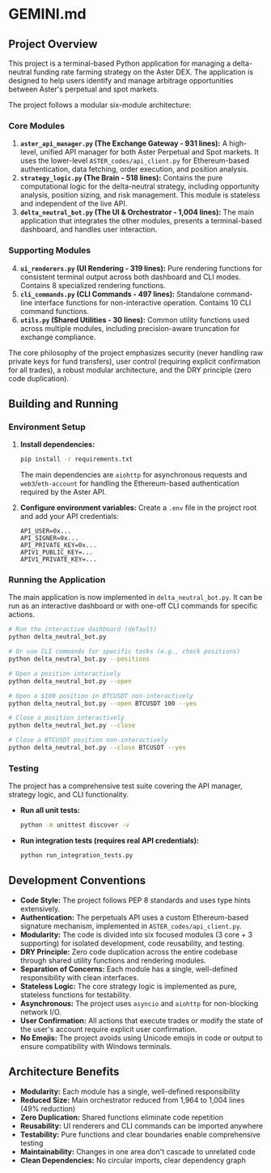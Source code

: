 # GEMINI.md

## Project Overview

This project is a terminal-based Python application for managing a delta-neutral funding rate farming strategy on the Aster DEX. The application is designed to help users identify and manage arbitrage opportunities between Aster's perpetual and spot markets.

The project follows a modular six-module architecture:

### Core Modules

1.  **`aster_api_manager.py` (The Exchange Gateway - 931 lines):** A high-level, unified API manager for both Aster Perpetual and Spot markets. It uses the lower-level `ASTER_codes/api_client.py` for Ethereum-based authentication, data fetching, order execution, and position analysis.
2.  **`strategy_logic.py` (The Brain - 518 lines):** Contains the pure computational logic for the delta-neutral strategy, including opportunity analysis, position sizing, and risk management. This module is stateless and independent of the live API.
3.  **`delta_neutral_bot.py` (The UI & Orchestrator - 1,004 lines):** The main application that integrates the other modules, presents a terminal-based dashboard, and handles user interaction.

### Supporting Modules

4.  **`ui_renderers.py` (UI Rendering - 319 lines):** Pure rendering functions for consistent terminal output across both dashboard and CLI modes. Contains 8 specialized rendering functions.
5.  **`cli_commands.py` (CLI Commands - 497 lines):** Standalone command-line interface functions for non-interactive operation. Contains 10 CLI command functions.
6.  **`utils.py` (Shared Utilities - 30 lines):** Common utility functions used across multiple modules, including precision-aware truncation for exchange compliance.

The core philosophy of the project emphasizes security (never handling raw private keys for fund transfers), user control (requiring explicit confirmation for all trades), a robust modular architecture, and the DRY principle (zero code duplication).

## Building and Running

### Environment Setup

1.  **Install dependencies:**
    ```bash
    pip install -r requirements.txt
    ```
    The main dependencies are `aiohttp` for asynchronous requests and `web3`/`eth-account` for handling the Ethereum-based authentication required by the Aster API.

2.  **Configure environment variables:**
    Create a `.env` file in the project root and add your API credentials:
    ```
    API_USER=0x...
    API_SIGNER=0x...
    API_PRIVATE_KEY=0x...
    APIV1_PUBLIC_KEY=...
    APIV1_PRIVATE_KEY=...
    ```

### Running the Application

The main application is now implemented in `delta_neutral_bot.py`. It can be run as an interactive dashboard or with one-off CLI commands for specific actions.

```bash
# Run the interactive dashboard (default)
python delta_neutral_bot.py

# Or use CLI commands for specific tasks (e.g., check positions)
python delta_neutral_bot.py --positions

# Open a position interactively
python delta_neutral_bot.py --open

# Open a $100 position in BTCUSDT non-interactively
python delta_neutral_bot.py --open BTCUSDT 100 --yes

# Close a position interactively
python delta_neutral_bot.py --close

# Close a BTCUSDT position non-interactively
python delta_neutral_bot.py --close BTCUSDT --yes
```

### Testing

The project has a comprehensive test suite covering the API manager, strategy logic, and CLI functionality.

*   **Run all unit tests:**
    ```bash
    python -m unittest discover -v
    ```

*   **Run integration tests (requires real API credentials):**
    ```bash
    python run_integration_tests.py
    ```

## Development Conventions

*   **Code Style:** The project follows PEP 8 standards and uses type hints extensively.
*   **Authentication:** The perpetuals API uses a custom Ethereum-based signature mechanism, implemented in `ASTER_codes/api_client.py`.
*   **Modularity:** The code is divided into six focused modules (3 core + 3 supporting) for isolated development, code reusability, and testing.
*   **DRY Principle:** Zero code duplication across the entire codebase through shared utility functions and rendering modules.
*   **Separation of Concerns:** Each module has a single, well-defined responsibility with clean interfaces.
*   **Stateless Logic:** The core strategy logic is implemented as pure, stateless functions for testability.
*   **Asynchronous:** The project uses `asyncio` and `aiohttp` for non-blocking network I/O.
*   **User Confirmation:** All actions that execute trades or modify the state of the user's account require explicit user confirmation.
*   **No Emojis:** The project avoids using Unicode emojis in code or output to ensure compatibility with Windows terminals.

## Architecture Benefits

*   **Modularity:** Each module has a single, well-defined responsibility
*   **Reduced Size:** Main orchestrator reduced from 1,964 to 1,004 lines (49% reduction)
*   **Zero Duplication:** Shared functions eliminate code repetition
*   **Reusability:** UI renderers and CLI commands can be imported anywhere
*   **Testability:** Pure functions and clear boundaries enable comprehensive testing
*   **Maintainability:** Changes in one area don't cascade to unrelated code
*   **Clean Dependencies:** No circular imports, clear dependency graph
